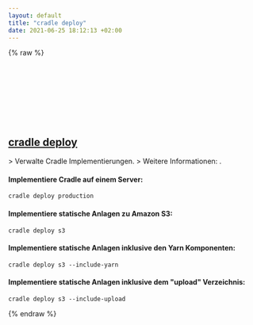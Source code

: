 ```yaml
---
layout: default
title: "cradle deploy"
date: 2021-06-25 18:12:13 +02:00
---
```

{% raw %}
<h2 id="cradle-deploy">
  <a href="/de/common/cradle-deploy.html">cradle deploy</a> <a href="#cradle-deploy"><svg class="icon">
    <use href="/assets/images/unicode_sprite.svg#link" />
  </svg></a>
</h2>
> Verwalte Cradle Implementierungen.
> Weitere Informationen: <https://cradlephp.github.io/docs/3.B.-Reference-Command-Line-Tools.html#deploy>.

#### Implementiere Cradle auf einem Server:
```shell
cradle deploy production
```
#### Implementiere statische Anlagen zu Amazon S3:
```shell
cradle deploy s3
```
#### Implementiere statische Anlagen inklusive den Yarn Komponenten:
```shell
cradle deploy s3 --include-yarn
```
#### Implementiere statische Anlagen inklusive dem "upload" Verzeichnis:
```shell
cradle deploy s3 --include-upload
```
{% endraw %}